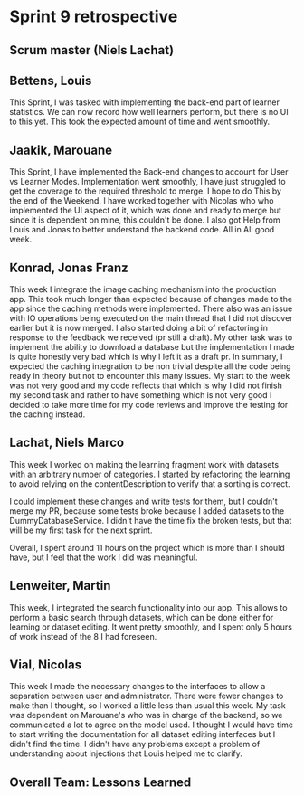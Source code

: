 # Sprint 9 retrospective

## Scrum master (Niels Lachat)


## Bettens, Louis
This Sprint, I was tasked with implementing the back-end part of learner statistics. We can now record how well learners perform, but there is no UI to this yet. This took the expected amount of time and went smoothly.

## Jaakik, Marouane
This Sprint, I have implemented the Back-end changes to account for User vs Learner Modes. Implementation went smoothly, I have just struggled to get the coverage to the required threshold to merge. I hope to do This by the end of the Weekend.  I have worked together with Nicolas who who implemented the UI aspect of it, which was done and ready to merge but since it is dependent on mine, this couldn't be done. I also got Help from Louis and Jonas to better understand the backend code. All in All good week.

## Konrad, Jonas Franz
This week I integrate the image caching mechanism into the production app. This took much longer than expected because of changes made to the app since the caching methods were implemented. There also was an issue with IO operations being executed on the main thread that I did not discover earlier but it is now merged. I also started doing a bit of refactoring in response to the feedback we received (pr still a draft). My other task was to implement the ability to download a database but the implementation I made is quite honestly very bad which is why I left it as a draft pr.
In summary, I expected the caching integration to be non trivial despite all the code being ready in theory but not to encounter this many issues. My start to the week was not very good and my code reflects that which is why I did not finish my second task and rather to have something which is not very good I decided to take more time for my code reviews and improve the testing for the caching instead.

## Lachat, Niels Marco
This week I worked on making the learning fragment work with datasets with an arbitrary number of categories. I started by refactoring the learning to avoid relying on the contentDescription to verify that a sorting is correct. 

I could implement these changes and write tests for them, but I couldn't merge my PR, because some tests broke because I added datasets to the DummyDatabaseService. I didn't have the time fix the broken tests, but that will be my first task for the next sprint. 

Overall, I spent around 11 hours on the project which is more than I should have, but I feel that the work I did was meaningful.


## Lenweiter, Martin
This week, I integrated the search functionality into our app. This allows to perform a basic search through datasets, which can be done either for learning or dataset editing. It went pretty smoothly, and I spent only 5 hours of work instead of the 8 I had foreseen.

## Vial, Nicolas
This week I made the necessary changes to the interfaces to allow a separation between user and administrator.  There were fewer changes to make than I thought, so I worked a little less than usual this week. My task was dependent on Marouane's who was in charge of the backend, so we communicated a lot to agree on the model used. I thought I would have time to start writing the documentation for all dataset editing interfaces but I didn't find the time. I didn't have any problems except a problem of understanding about injections that Louis helped me to clarify.
## Overall Team: Lessons Learned
